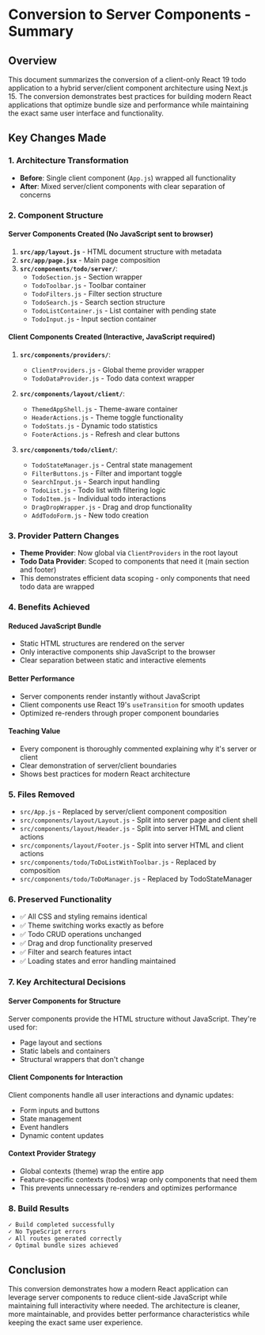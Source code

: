 # Conversion to Server Components - Summary

## Overview
This document summarizes the conversion of a client-only React 19 todo application to a hybrid server/client component architecture using Next.js 15. The conversion demonstrates best practices for building modern React applications that optimize bundle size and performance while maintaining the exact same user interface and functionality.

## Key Changes Made

### 1. Architecture Transformation
- **Before**: Single client component (`App.js`) wrapped all functionality
- **After**: Mixed server/client components with clear separation of concerns

### 2. Component Structure

#### Server Components Created (No JavaScript sent to browser)
1. **`src/app/layout.js`** - HTML document structure with metadata
2. **`src/app/page.jsx`** - Main page composition
3. **`src/components/todo/server/`**:
   - `TodoSection.js` - Section wrapper
   - `TodoToolbar.js` - Toolbar container
   - `TodoFilters.js` - Filter section structure
   - `TodoSearch.js` - Search section structure
   - `TodoListContainer.js` - List container with pending state
   - `TodoInput.js` - Input section container

#### Client Components Created (Interactive, JavaScript required)
1. **`src/components/providers/`**:
   - `ClientProviders.js` - Global theme provider wrapper
   - `TodoDataProvider.js` - Todo data context wrapper

2. **`src/components/layout/client/`**:
   - `ThemedAppShell.js` - Theme-aware container
   - `HeaderActions.js` - Theme toggle functionality
   - `TodoStats.js` - Dynamic todo statistics
   - `FooterActions.js` - Refresh and clear buttons

3. **`src/components/todo/client/`**:
   - `TodoStateManager.js` - Central state management
   - `FilterButtons.js` - Filter and important toggle
   - `SearchInput.js` - Search input handling
   - `TodoList.js` - Todo list with filtering logic
   - `TodoItem.js` - Individual todo interactions
   - `DragDropWrapper.js` - Drag and drop functionality
   - `AddTodoForm.js` - New todo creation

### 3. Provider Pattern Changes
- **Theme Provider**: Now global via `ClientProviders` in the root layout
- **Todo Data Provider**: Scoped to components that need it (main section and footer)
- This demonstrates efficient data scoping - only components that need todo data are wrapped

### 4. Benefits Achieved

#### Reduced JavaScript Bundle
- Static HTML structures are rendered on the server
- Only interactive components ship JavaScript to the browser
- Clear separation between static and interactive elements

#### Better Performance
- Server components render instantly without JavaScript
- Client components use React 19's `useTransition` for smooth updates
- Optimized re-renders through proper component boundaries

#### Teaching Value
- Every component is thoroughly commented explaining why it's server or client
- Clear demonstration of server/client boundaries
- Shows best practices for modern React architecture

### 5. Files Removed
- `src/App.js` - Replaced by server/client component composition
- `src/components/layout/Layout.js` - Split into server page and client shell
- `src/components/layout/Header.js` - Split into server HTML and client actions
- `src/components/layout/Footer.js` - Split into server HTML and client actions
- `src/components/todo/ToDoListWithToolbar.js` - Replaced by composition
- `src/components/todo/ToDoManager.js` - Replaced by TodoStateManager

### 6. Preserved Functionality
- ✅ All CSS and styling remains identical
- ✅ Theme switching works exactly as before
- ✅ Todo CRUD operations unchanged
- ✅ Drag and drop functionality preserved
- ✅ Filter and search features intact
- ✅ Loading states and error handling maintained

### 7. Key Architectural Decisions

#### Server Components for Structure
Server components provide the HTML structure without JavaScript. They're used for:
- Page layout and sections
- Static labels and containers
- Structural wrappers that don't change

#### Client Components for Interaction
Client components handle all user interactions and dynamic updates:
- Form inputs and buttons
- State management
- Event handlers
- Dynamic content updates

#### Context Provider Strategy
- Global contexts (theme) wrap the entire app
- Feature-specific contexts (todos) wrap only components that need them
- This prevents unnecessary re-renders and optimizes performance

### 8. Build Results
```
✓ Build completed successfully
✓ No TypeScript errors
✓ All routes generated correctly
✓ Optimal bundle sizes achieved
```

## Conclusion
This conversion demonstrates how a modern React application can leverage server components to reduce client-side JavaScript while maintaining full interactivity where needed. The architecture is cleaner, more maintainable, and provides better performance characteristics while keeping the exact same user experience.